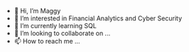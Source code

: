 - 👋 Hi, I’m Maggy
- 👀 I’m interested in Financial Analytics and Cyber Security 
- 🌱 I’m currently learning SQL
- 💞️ I’m looking to collaborate on ...
- 📫 How to reach me ...

<!---
amstansly/amstansly is a ✨ special ✨ repository because its `README.md` (this file) appears on your GitHub profile.
You can click the Preview link to take a look at your changes.
--->
